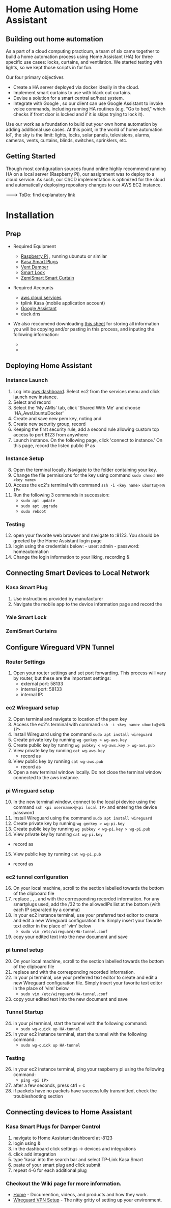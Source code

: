 # Home Automation using Home Assistant

## Building out home automation
As a part of a cloud computing practicum, a team of six came together to build a home automation process using Home Assistant (HA) for three specific use cases: locks, curtains, and ventilation. We started testing with lights, so we kept those scripts in for fun. 

Our four primary objectives
- Create a HA server deployed via docker ideally in the cloud. 
- Implement smart curtains to use with black out curtains. 
- Devise a solution for a smart central ac/heat system. 
- Integrate with Google , so our client can use Google Assistant to invoke voice commands, including running HA routines (e.g. "Go to bed," which checks if front door is locked and if it is skips trying to lock it).

Use our work as a foundation to build out your own home automation by adding additional use cases. At this point, in the world of home automation IoT, the sky is the limit: lights, locks, solar panels, televisions, alarms, cameras, vents, curtains, blinds, switches, sprinklers, etc.

## Getting Started
Though most configuration sources found online highly recommend running HA on a local server (Raspberry Pi), our assignment was to deploy to a cloud service. As such, our CI/CD implementation is optimized for the cloud and automatically deploying repository changes to our AWS EC2 instance.

---> ToDo: find explanatory link




# Installation

## Prep
- Required Equipment
  -  [Raspberry Pi](https://www.adafruit.com/product/4295) , running ubunutu or similar
  -  [Kasa Smart Plugs](https://www.amazon.com/TP-LINK-HS103P2-Required-Google-Assistant/dp/B07B8W2KHZ?ref_=ast_sto_dp&th=1&psc=1)
  -  [Vent Damper](https://m.supplyworks.com/#/sku/311744680)
  -  [Smart Lock](https://store.google.com/product/nest_x_yale_lock?hl=en-US)
  -  [ZemiSmart Smart Curtain](https://www.zemismart.com/products/-bcm500ds-tyw)
- Required Accounts
  - [aws cloud services](https://aws.amazon.com/)
  - tplink Kasa (mobile application account)
  -  [Google Assistant](https://www.google.com/)
  -  [duck dns](https://www.duckdns.org/)

- We also reccomend downloading [this sheet]() for storing all information you will be copying and/or pasting in this process, and inputing the following information:
  - <pi IP>
  - <network IP>

## Deploying Home Assistant
### Instance Launch
1. Log into [aws dashboard](https://aws.amazon.com/). Select ec2 from the services menu and click launch new instance.
2. Select and record <instance name>
3. Select the 'My AMIs' tab, click 'Shared With Me' and choose 'HA_AwsUbuntuDocker'
4. Create and save new pem key, noting <key name> and <key location>
5. Create new security group, record <sg name>
6. Keeping the first security rule, add a second rule allowing custom tcp access to port 8123 from anywhere
7. Launch instance. On the following page, click 'connect to instance.' On this page, record the listed public IP as <HA IP>
### Instance Setup
8. Open the terminal locally. Navigate to the folder containing your key.
9.  Change the file permissions for the key using command `sudo chmod 600 <key name>`
10. Access the ec2's terminal with command `ssh -i <key name> ubuntu@<HA IP>`
11. Run the following 3 commands in succession:
    - `sudo apt update`  
    - `sudo apt upgrade` 
    - `sudo reboot` 
### Testing
12.  open your favorite web browser and navigate to <HA IP>:8123. You should be greeted by the Home Assistant login page
13.  login using the credentials below:
    - user: admin
    - password: homeautomation
14. Change the login information to your liking, recording <HA user> & <HA password>


## Connecting Smart Devices to Local Network
### Kasa Smart Plug
1. Use instructions provided by manufacturer
2. Navigate the mobile app to the device information page and record the <plug IP>

### Yale Smart Lock

### ZemiSmart Curtains

## Configure Wireguard VPN Tunnel
### Router Settings
1. Open your router settings and set port forwarding. This process will vary by router, but these are the important settings:
   - external port: 58133
   - internal port: 58133
   - internal IP: <pi IP>
### ec2 Wireguard setup
2. Open terminal and navigate to location of the pem key 
3. Access the ec2's terminal with command `ssh -i <key name> ubuntu@<HA IP>`
4. Install Wireguard using the command `sudo apt install wireguard`
5. Create private key by running `wg genkey > wg-aws.key`
6. Create public key by running `wg pubkey < wg-aws.key > wg-aws.pub`
7. View private key by running `cat wg-aws.key`
   - record as <aws private key> 
8. View public key by running `cat wg-aws.pub`
   - record as <aws public key>
9. Open a new terminal window locally. Do not close the terminal window connected to the aws instance.
### pi Wireguard setup
10. In the new terminal window, connect to the local pi device using the command `ssh <pi username>@<pi local IP>` and entering the device password
11. Install Wireguard using the command `sudo apt install wireguard`
12.  Create private key by running `wg genkey > wg-pi.key`
13. Create public key by running `wg pubkey < wg-pi.key > wg-pi.pub`
14. View private key by running `cat wg-pi.key`
   - record as <pi private key> 
15. View public key by running `cat wg-pi.pub`
   - record as <pi public key>
### ec2 tunnel configuration
16.  On your local machine, scroll to the section labelled <ec2 config> towards the bottom of the clipboard file
17. replace <ec2 private key>, <pi public key>, <network IP>, and <pi IP> with the corresponding recorded information. For any smartplugs used, add the <device IP>/32 to the allowedIPs list at the bottom (with each IP separated by a comma)
18. In your ec2 instance terminal, use your preferred text editor to create and edit a new Wireguard configuration file. Simply insert your favorite text editor in the place of 'vim' below
    -  `sudo vim /etc/wireguard/HA-tunnel.conf`
19. copy your edited <ec2config> text into the new document and save

### pi tunnel setup
20.  On your local machine, scroll to the section labelled <pi config> towards the bottom of the clipboard file 
21. replace <pi private key> and <ec2 public key> with the corresponding recorded information.
22. In your pi terminal, use your preferred text editor to create and edit a new Wireguard configuration file. Simply insert your favorite text editor in the place of 'vim' below
    -  `sudo vim /etc/wireguard/HA-tunnel.conf`
23. copy your edited <pi config> text into the new document and save

### Tunnel Startup

24. in your pi terminal, start the tunnel with the following command:
    - `sudo wg-quick up HA-tunnel`
25. in your ec2 instance terminal, start the tunnel with the following command:
    - `sudo wg-quick up HA-tunnel`  

### Testing 
26. in your ec2 instance terminal, ping your raspberry pi using the following command:
    - `ping <pi IP>`  
27. after a few seconds, press ctrl + c
28. if packets have no packets have successfully transmitted, check the troubleshooting section

## Connecting devices to Home Assistant

### Kasa Smart Plugs for Damper Control
1. navigate to Home Assistant dashboard at <HA IP>:8123
2. login using <HA user> & <HA password>
3. in the dashboard click settings -> devices and integrations
4. click add integration 
5. type 'kasa' into the search bar and select TP-Link Kasa Smart
6. paste <device id> of your smart plug and click submit
7. repeat 4-6 for each additional plug

### Checkout the Wiki page for more information. 
- [Home](https://github.com/brandondombrowsky/BastCastle/wiki) - Documention, videos, and products and how they work.
- [Wireguard VPN Setup](https://github.com/brandondombrowsky/BastCastle/wiki/Wireguard-VPN-Setup) - The nitty gritty of setting up your environment.

